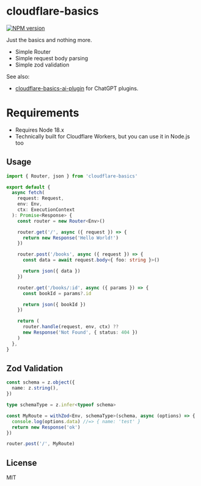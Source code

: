 # cloudflare-basics

[![NPM version](https://img.shields.io/npm/v/cloudflare-basics?color=a1b858&label=)](https://www.npmjs.com/package/cloudflare-basics)

Just the basics and nothing more.

- Simple Router
- Simple request body parsing
- Simple zod validation

See also:

- [cloudflare-basics-ai-plugin](https://github.com/maccman/cloudflare-basics-ai-plugin) for ChatGPT plugins.

# Requirements

- Requires Node 18.x
- Technically built for Cloudflare Workers, but you can use it in Node.js too

## Usage

```ts
import { Router, json } from 'cloudflare-basics'

export default {
  async fetch(
    request: Request,
    env: Env,
    ctx: ExecutionContext
  ): Promise<Response> {
    const router = new Router<Env>()

    router.get('/', async ({ request }) => {
      return new Response('Hello World!')
    })

    router.post('/books', async ({ request }) => {
      const data = await request.body<{ foo: string }>()

      return json({ data })
    })

    router.get('/books/:id', async ({ params }) => {
      const bookId = params?.id

      return json({ bookId })
    })

    return (
      router.handle(request, env, ctx) ??
      new Response('Not Found', { status: 404 })
    )
  },
}
```

## Zod Validation

```ts
const schema = z.object({
  name: z.string(),
})

type schemaType = z.infer<typeof schema>

const MyRoute = withZod<Env, schemaType>(schema, async (options) => {
  console.log(options.data) //=> { name: 'test' }
  return new Response('ok')
})

router.post('/', MyRoute)
```

## License

MIT
